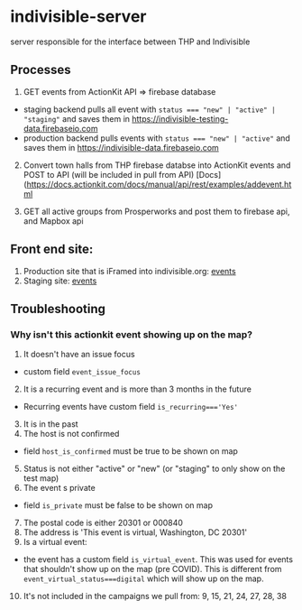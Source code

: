 # indivisible-server
server responsible for the interface between THP and Indivisible 

## Processes
1. GET events from ActionKit API => firebase database 
- staging backend pulls all event with `status === "new" | "active" | "staging"` and saves them in https://indivisible-testing-data.firebaseio.com
- production backend pulls events with `status === "new" | "active"` and saves them in https://indivisible-data.firebaseio.com

2. Convert town halls from THP firebase databse into ActionKit events and POST to API (will be included in pull from API)
[Docs](https://docs.actionkit.com/docs/manual/api/rest/examples/addevent.html

3. GET all active groups from Prosperworks and post them to firebase api, and Mapbox api

## Front end site:
1. Production site that is iFramed into indivisible.org: [events](https://indivisible-maps.herokuapp.com/events)
2. Staging site: [events](https://meganrm.github.io/indivisible-map/events)

## Troubleshooting
### Why isn't this actionkit event showing up on the map?

1. It doesn't have an issue focus
- custom field `event_issue_focus`
2. It is a recurring event and is more than 3 months in the future
- Recurring events have custom field `is_recurring==='Yes'`
3. It is in the past
4. The host is not confirmed 
- field `host_is_confirmed` must be true to be shown on map
5. Status is not either "active" or "new" (or "staging" to only show on the test map)
6. The event s private
- field `is_private` must be false to be shown on map
7. The postal code is either 20301 or 000840
8. The address is 'This event is virtual, Washington, DC 20301'
9. Is a virtual event:
- the event has a custom field `is_virtual_event`. This was used for events that shouldn't show up on the map (pre COVID). This is different from `event_virtual_status===digital` which will show up on the map.
10. It's not included in the campaigns we pull from: 9, 15, 21, 24, 27, 28, 38
